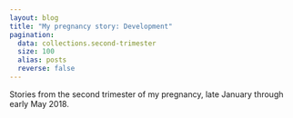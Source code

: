 ```yaml
---
layout: blog
title: "My pregnancy story: Development"
pagination:
  data: collections.second-trimester
  size: 100
  alias: posts
  reverse: false
---
```


Stories from the second trimester of my pregnancy, late January through early May 2018.
